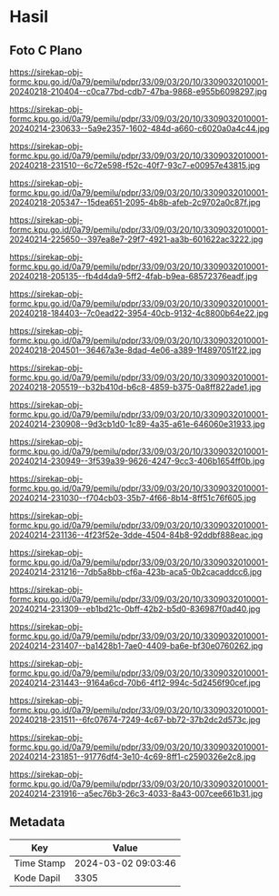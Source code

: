 # Hasil

## Foto C Plano

https://sirekap-obj-formc.kpu.go.id/0a79/pemilu/pdpr/33/09/03/20/10/3309032010001-20240218-210404--c0ca77bd-cdb7-47ba-9868-e955b6098297.jpg

https://sirekap-obj-formc.kpu.go.id/0a79/pemilu/pdpr/33/09/03/20/10/3309032010001-20240214-230633--5a9e2357-1602-484d-a660-c6020a0a4c44.jpg

https://sirekap-obj-formc.kpu.go.id/0a79/pemilu/pdpr/33/09/03/20/10/3309032010001-20240218-231510--6c72e598-f52c-40f7-93c7-e00957e43815.jpg

https://sirekap-obj-formc.kpu.go.id/0a79/pemilu/pdpr/33/09/03/20/10/3309032010001-20240218-205347--15dea651-2095-4b8b-afeb-2c9702a0c87f.jpg

https://sirekap-obj-formc.kpu.go.id/0a79/pemilu/pdpr/33/09/03/20/10/3309032010001-20240214-225650--397ea8e7-29f7-4921-aa3b-601622ac3222.jpg

https://sirekap-obj-formc.kpu.go.id/0a79/pemilu/pdpr/33/09/03/20/10/3309032010001-20240218-205135--fb4d4da9-5ff2-4fab-b9ea-68572376eadf.jpg

https://sirekap-obj-formc.kpu.go.id/0a79/pemilu/pdpr/33/09/03/20/10/3309032010001-20240218-184403--7c0ead22-3954-40cb-9132-4c8800b64e22.jpg

https://sirekap-obj-formc.kpu.go.id/0a79/pemilu/pdpr/33/09/03/20/10/3309032010001-20240218-204501--36467a3e-8dad-4e06-a389-1f4897051f22.jpg

https://sirekap-obj-formc.kpu.go.id/0a79/pemilu/pdpr/33/09/03/20/10/3309032010001-20240218-205519--b32b410d-b6c8-4859-b375-0a8ff822ade1.jpg

https://sirekap-obj-formc.kpu.go.id/0a79/pemilu/pdpr/33/09/03/20/10/3309032010001-20240214-230908--9d3cb1d0-1c89-4a35-a61e-646060e31933.jpg

https://sirekap-obj-formc.kpu.go.id/0a79/pemilu/pdpr/33/09/03/20/10/3309032010001-20240214-230949--3f539a39-9626-4247-9cc3-406b1654ff0b.jpg

https://sirekap-obj-formc.kpu.go.id/0a79/pemilu/pdpr/33/09/03/20/10/3309032010001-20240214-231030--f704cb03-35b7-4f66-8b14-8ff51c76f605.jpg

https://sirekap-obj-formc.kpu.go.id/0a79/pemilu/pdpr/33/09/03/20/10/3309032010001-20240214-231136--4f23f52e-3dde-4504-84b8-92ddbf888eac.jpg

https://sirekap-obj-formc.kpu.go.id/0a79/pemilu/pdpr/33/09/03/20/10/3309032010001-20240214-231216--7db5a8bb-cf6a-423b-aca5-0b2cacaddcc6.jpg

https://sirekap-obj-formc.kpu.go.id/0a79/pemilu/pdpr/33/09/03/20/10/3309032010001-20240214-231309--eb1bd21c-0bff-42b2-b5d0-836987f0ad40.jpg

https://sirekap-obj-formc.kpu.go.id/0a79/pemilu/pdpr/33/09/03/20/10/3309032010001-20240214-231407--ba1428b1-7ae0-4409-ba6e-bf30e0760262.jpg

https://sirekap-obj-formc.kpu.go.id/0a79/pemilu/pdpr/33/09/03/20/10/3309032010001-20240214-231443--9164a6cd-70b6-4f12-994c-5d2456f90cef.jpg

https://sirekap-obj-formc.kpu.go.id/0a79/pemilu/pdpr/33/09/03/20/10/3309032010001-20240218-231511--6fc07674-7249-4c67-bb72-37b2dc2d573c.jpg

https://sirekap-obj-formc.kpu.go.id/0a79/pemilu/pdpr/33/09/03/20/10/3309032010001-20240214-231851--91776df4-3e10-4c69-8ff1-c2590326e2c8.jpg

https://sirekap-obj-formc.kpu.go.id/0a79/pemilu/pdpr/33/09/03/20/10/3309032010001-20240214-231916--a5ec76b3-26c3-4033-8a43-007cee661b31.jpg


## Metadata

| Key        | Value               |
| ---------- | ------------------- |
| Time Stamp | 2024-03-02 09:03:46 |
| Kode Dapil | 3305                |



